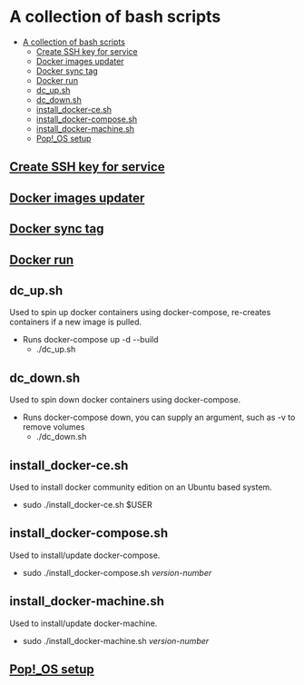 # A collection of bash scripts

- [A collection of bash scripts](#a-collection-of-bash-scripts)
  - [Create SSH key for service](#create-ssh-key-for-service)
  - [Docker images updater](#docker-images-updater)
  - [Docker sync tag](#docker-sync-tag)
  - [Docker run](#docker-run)
  - [dc_up.sh](#dcupsh)
  - [dc_down.sh](#dcdownsh)
  - [install_docker-ce.sh](#installdocker-cesh)
  - [install_docker-compose.sh](#installdocker-composesh)
  - [install_docker-machine.sh](#installdocker-machinesh)
  - [Pop!_OS setup](#popos-setup)

## [Create SSH key for service](README/create-ssh-key-for-service.md)

## [Docker images updater](README/docker-images-updater.md)

## [Docker sync tag](README/docker-sync-tag.md)

## [Docker run](README/docker-run.md)

## dc_up.sh

Used to spin up docker containers using docker-compose, re-creates containers if a new image is pulled.

- Runs docker-compose up -d --build
  - ./dc_up.sh

## dc_down.sh

Used to spin down docker containers using docker-compose.

- Runs docker-compose down, you can supply an argument, such as -v to remove volumes
  - ./dc_down.sh

## install_docker-ce.sh

Used to install docker community edition on an Ubuntu based system.

- sudo ./install_docker-ce.sh $USER

## install_docker-compose.sh

Used to install/update docker-compose.

- sudo ./install_docker-compose.sh *version-number*

## install_docker-machine.sh

Used to install/update docker-machine.

- sudo ./install_docker-machine.sh *version-number*

## [Pop!_OS setup](README/pop-os-setup.md)
